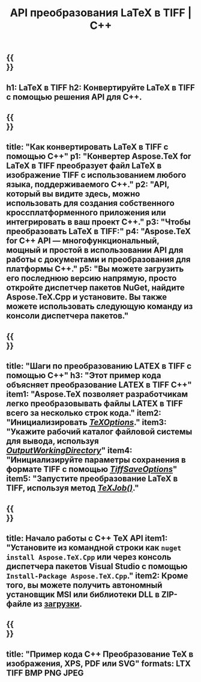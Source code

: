 ﻿---
translation: true
template: /_templates/_conversion-child-cpp.md
title: API преобразования LaTeX в TIFF | С++
description: Функция преобразования LaTeX в TIFF. Интегрируйте эту локальную библиотеку C++ в свой проект или используйте кроссплатформенные приложения для преобразования LaTeX в TIFF.
keywords: латекс в tiff api cpp, latex2tiff интегрировать c++
url: /cpp/conversion/latex-to-tiff/
family: tex
platformtag: cpp
feature: conversion
informat: LATEX
outformat: TIFF
otherformats: BMP PNG JPEG PDF SVG XPS
---

{{<section banner>}}
---
h1: LaTeX в TIFF
h2: Конвертируйте LaTeX в TIFF с помощью решения API для C++.
---

{{<section overview>}}
---
title: "Как конвертировать LaTeX в TIFF с помощью C++"
p1: "Конвертер Aspose.TeX for LaTeX в TIFF преобразует файл LaTeX в изображение TIFF с использованием любого языка, поддерживаемого C++."
p2: "API, который вы видите здесь, можно использовать для создания собственного кроссплатформенного приложения или интегрировать в ваш проект C++."
p3: "Чтобы преобразовать LaTeX в TIFF:"
p4: "Aspose.TeX for C++ API — многофункциональный, мощный и простой в использовании API для работы с документами и преобразования для платформы C++."
p5: "Вы можете загрузить его последнюю версию напрямую, просто откройте диспетчер пакетов NuGet, найдите Aspose.TeX.Cpp и установите. Вы также можете использовать следующую команду из консоли диспетчера пакетов."
---

{{<section feature1>}}
---
title: "Шаги по преобразованию LATEX в TIFF с помощью C++"
h3: "Этот пример кода объясняет преобразование LATEX в TIFF C++"
item1: "Aspose.TeX позволяет разработчикам легко преобразовывать файлы LATEX в TIFF всего за несколько строк кода."
item2: "Инициализировать [*TeXOptions*](https://reference.aspose.com/tex/cpp/class/aspose.te_x.te_x_options)."
item3: "Укажите рабочий каталог файловой системы для вывода, используя [*OutputWorkingDirectory*](https://reference.aspose.com/tex/cpp/class/aspose.te_x.te_x_options#aa4f4ea6dab7db5ba1b40800495f16f63)"
item4: "Инициализируйте параметры сохранения в формате TIFF с помощью [*TiffSaveOptions*](https://reference.aspose.com/tex/cpp/class/aspose.te_x.presentation.image.tiff_save_options)"
item5: "Запустите преобразование LaTeX в TIFF, используя метод [*TeXJob()*](https://reference.aspose.com/tex/cpp/class/aspose.te_x.te_x_job)."
---

{{<section feature2>}}
---
title: Начало работы с C++ TeX API
item1: "Установите из командной строки как ```nuget install Aspose.TeX.Cpp``` или через консоль диспетчера пакетов Visual Studio с помощью ```Install-Package Aspose.TeX.Cpp```."
item2: Кроме того, вы можете получить автономный установщик MSI или библиотеки DLL в ZIP-файле из [загрузки](https://releases.aspose.com/tex/cpp).
---

{{<section widget>}}
---
title: "Пример кода C++ Преобразование TeX в изображения, XPS, PDF или SVG"
formats: LTX TIFF BMP PNG JPEG
---